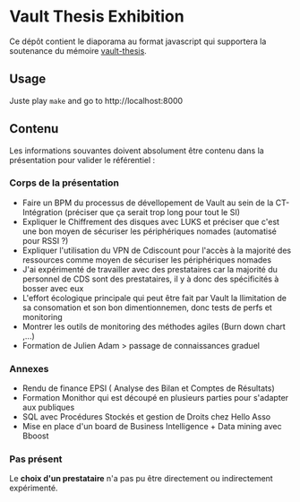 # Vault Thesis Exhibition

Ce dépôt contient le diaporama au format javascript qui supportera la soutenance
du mémoire [vault-thesis](https://git.tic.sh/Cdiscount/vault-thesis).

## Usage

Juste play `make` and go to http://localhost:8000

## Contenu

Les informations souvantes doivent absolument être contenu dans la présentation
pour valider le référentiel :

### Corps de la présentation 

* Faire un BPM du processus de dévellopement de Vault au sein de la
    CT-Intégration (préciser que ça serait trop long pour tout le SI)
* Expliquer le Chiffrement des disques avec LUKS et préciser que c'est une bon
    moyen de sécuriser les périphériques nomades (automatisé pour RSSI ?)
* Expliquer l'utilisation du VPN de Cdiscount pour l'accès à la majorité des
    ressources comme moyen de sécuriser les périphériques nomades
* J'ai expérimenté de travailler avec des prestataires car la majorité du
    personnel de CDS sont des prestataires, il y à donc des spécificités à
    bosser avec eux
* L'effort écologique principale qui peut être fait par Vault la llimitation de
    sa consomation et son bon dimentionnemen, donc tests de perfs et monitoring
* Montrer les outils de monitoring des méthodes agiles (Burn down chart ,...)
* Formation de Julien Adam > passage de connaissances graduel

### Annexes

* Rendu de finance EPSI ( Analyse des Bilan et Comptes de Résultats)
* Formation Monithor qui est découpé en plusieurs parties pour s'adapter aux
    publiques
* SQL avec Procédures Stockés et gestion de Droits chez Hello Asso
* Mise en place d'un board de Business Intelligence + Data mining avec Bboost

### Pas présent

Le **choix d'un prestataire** n'a pas pu être directement ou indirectement
expérimenté.
